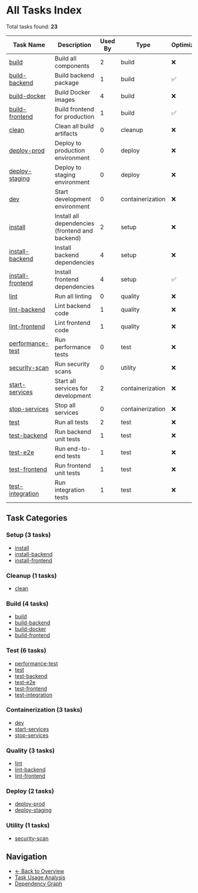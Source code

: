 # All Tasks Index

Total tasks found: **23**

| Task Name | Description | Used By | Type | Optimized |
|-----------|-------------|---------|------|----------|
| [build](../tasks/build.md) | Build all components | 2 | build | ❌ |
| [build-backend](../tasks/build-backend.md) | Build backend package | 1 | build | ✅ |
| [build-docker](../tasks/build-docker.md) | Build Docker images | 4 | build | ❌ |
| [build-frontend](../tasks/build-frontend.md) | Build frontend for production | 1 | build | ✅ |
| [clean](../tasks/clean.md) | Clean all build artifacts | 0 | cleanup | ❌ |
| [deploy-prod](../tasks/deploy-prod.md) | Deploy to production environment | 0 | deploy | ❌ |
| [deploy-staging](../tasks/deploy-staging.md) | Deploy to staging environment | 0 | deploy | ❌ |
| [dev](../tasks/dev.md) | Start development environment | 0 | containerization | ❌ |
| [install](../tasks/install.md) | Install all dependencies (frontend and backend) | 2 | setup | ❌ |
| [install-backend](../tasks/install-backend.md) | Install backend dependencies | 4 | setup | ❌ |
| [install-frontend](../tasks/install-frontend.md) | Install frontend dependencies | 4 | setup | ✅ |
| [lint](../tasks/lint.md) | Run all linting | 0 | quality | ❌ |
| [lint-backend](../tasks/lint-backend.md) | Lint backend code | 1 | quality | ❌ |
| [lint-frontend](../tasks/lint-frontend.md) | Lint frontend code | 1 | quality | ❌ |
| [performance-test](../tasks/performance-test.md) | Run performance tests | 0 | test | ❌ |
| [security-scan](../tasks/security-scan.md) | Run security scans | 0 | utility | ❌ |
| [start-services](../tasks/start-services.md) | Start all services for development | 2 | containerization | ❌ |
| [stop-services](../tasks/stop-services.md) | Stop all services | 0 | containerization | ❌ |
| [test](../tasks/test.md) | Run all tests | 2 | test | ❌ |
| [test-backend](../tasks/test-backend.md) | Run backend unit tests | 1 | test | ❌ |
| [test-e2e](../tasks/test-e2e.md) | Run end-to-end tests | 1 | test | ❌ |
| [test-frontend](../tasks/test-frontend.md) | Run frontend unit tests | 1 | test | ❌ |
| [test-integration](../tasks/test-integration.md) | Run integration tests | 1 | test | ❌ |

## Task Categories

### Setup (3 tasks)

- [install](../tasks/install.md)
- [install-backend](../tasks/install-backend.md)
- [install-frontend](../tasks/install-frontend.md)

### Cleanup (1 tasks)

- [clean](../tasks/clean.md)

### Build (4 tasks)

- [build](../tasks/build.md)
- [build-backend](../tasks/build-backend.md)
- [build-docker](../tasks/build-docker.md)
- [build-frontend](../tasks/build-frontend.md)

### Test (6 tasks)

- [performance-test](../tasks/performance-test.md)
- [test](../tasks/test.md)
- [test-backend](../tasks/test-backend.md)
- [test-e2e](../tasks/test-e2e.md)
- [test-frontend](../tasks/test-frontend.md)
- [test-integration](../tasks/test-integration.md)

### Containerization (3 tasks)

- [dev](../tasks/dev.md)
- [start-services](../tasks/start-services.md)
- [stop-services](../tasks/stop-services.md)

### Quality (3 tasks)

- [lint](../tasks/lint.md)
- [lint-backend](../tasks/lint-backend.md)
- [lint-frontend](../tasks/lint-frontend.md)

### Deploy (2 tasks)

- [deploy-prod](../tasks/deploy-prod.md)
- [deploy-staging](../tasks/deploy-staging.md)

### Utility (1 tasks)

- [security-scan](../tasks/security-scan.md)

## Navigation

- [← Back to Overview](../README.md)
- [Task Usage Analysis](task-usage.md)
- [Dependency Graph](../tasks/dependency-graph.md)
